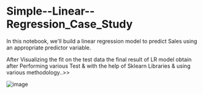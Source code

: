 # Simple--Linear--Regression_Case_Study
In this notebook, we'll build a linear regression model to predict Sales using an appropriate predictor variable.

After Visualizing the fit on the test data the final result of LR model obtain after Performing various Test & with the help of Sklearn Libraries & using various methodology..>>

![image](https://github.com/sumit985/Simple--Linear--Regression_Case_Study/assets/87483053/a5dc4e22-a14a-48df-8d3f-220113dde2df)

